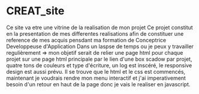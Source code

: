 # CREAT_site
Ce site va etre une vitrine de la realisation de mon projet 
Ce projet constitut en la presentation de mes differentes realisations afin de constituer une reference de mes acquis pensdant ma formation de Conceptrice Developpeuse d'Application
Dans un laspse de temps ou je peux y travailler regulièrement => mon objetif serait de relier une page html pour chaque projet sur une page html principale par le lien d'une box scadow par projet, quatre tons de couleurs et type d'écriture, un log est inscéré, le responsive design est aussi prévu.
Il se trouve que le html et le css est commencés, maintenant je voudrais rendre mon menu interactif et j'ai imperativement besoin d'un retour en haut de la page donc je vais le realiser en javascript. 
